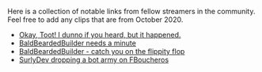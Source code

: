 Here is a collection of notable links from fellow streamers in the community. Feel free to add any clips that are from October 2020.

- [Okay, Toot! I dunno if you heard, but it happened.](https://clips.twitch.tv/DrabFilthyRamenOSsloth)
- [BaldBeardedBuilder needs a minute](https://clips.twitch.tv/WealthyStupidBobaGOWSkull)
- [BaldBeardedBuilder - catch you on the flippity flop](https://clips.twitch.tv/PlausibleSquareSamosaHumbleLife)
- [SurlyDev dropping a bot army on FBoucheros](https://clips.twitch.tv/ObliqueMoistPuppyDatBoi)
